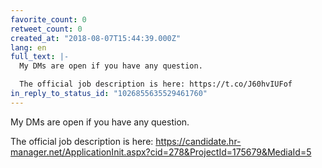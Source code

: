```yaml
---
favorite_count: 0
retweet_count: 0
created_at: "2018-08-07T15:44:39.000Z"
lang: en
full_text: |-
  My DMs are open if you have any question.

  The official job description is here: https://t.co/J60hvIUFof
in_reply_to_status_id: "1026855635529461760"
---
```


My DMs are open if you have any question.

The official job description is here:
<https://candidate.hr-manager.net/ApplicationInit.aspx?cid=278&ProjectId=175679&MediaId=5>
